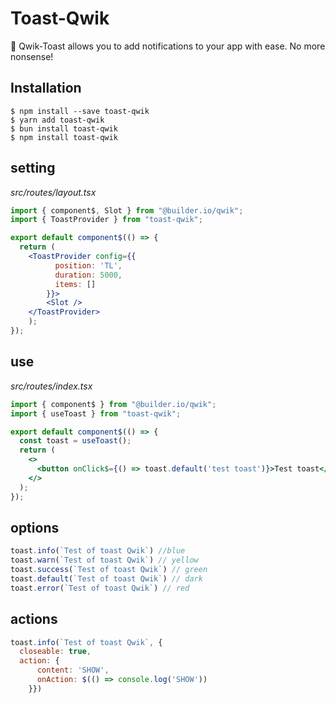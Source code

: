 # Toast-Qwik

🎉 Qwik-Toast allows you to add notifications to your app with ease. No more nonsense!

## Installation

```
$ npm install --save toast-qwik
$ yarn add toast-qwik
$ bun install toast-qwik
$ npm install toast-qwik 
```

## setting
_src/routes/layout.tsx_
```jsx
import { component$, Slot } from "@builder.io/qwik";
import { ToastProvider } from "toast-qwik";

export default component$(() => {
  return (
    <ToastProvider config={{
          position: 'TL',
          duration: 5000,
          items: []
        }}>
        <Slot />
    </ToastProvider>
    );
});
```

## use
_src/routes/index.tsx_
```jsx
import { component$ } from "@builder.io/qwik";
import { useToast } from "toast-qwik";

export default component$(() => {
  const toast = useToast();
  return (
    <>
      <button onClick$={() => toast.default('test toast')}>Test toast</button>
    </>
  );
});
```

## options

```jsx
toast.info(`Test of toast Qwik`) //blue
toast.warn(`Test of toast Qwik`) // yellow
toast.success(`Test of toast Qwik`) // green
toast.default(`Test of toast Qwik`) // dark
toast.error(`Test of toast Qwik`) // red
```

## actions

```jsx
toast.info(`Test of toast Qwik`, {
  closeable: true, 
  action: {
      content: 'SHOW',
      onAction: $(() => console.log('SHOW'))
    }})
```

